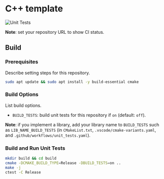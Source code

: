 # C++ template

![Unit Tests](https://github.com/dbgroup-nagoya-u/repo-name/workflows/Unit%20Tests/badge.svg?branch=main)

**Note**: set your repository URL to show CI status.

## Build

### Prerequisites

Describe setting steps for this repository.

```bash
sudo apt update && sudo apt install -y build-essential cmake
```

### Build Options

List build options.

- `BUILD_TESTS`: build unit tests for this repository if `on` (default: `off`).

**Note**: if you implement a library, add your library name to `BUILD_TESTS` such as `LIB_NAME_BUILD_TESTS` (in `CMakeList.txt`, `.vscode/cmake-variants.yaml`, and `.github/workflows/unit_tests.yaml`).

### Build and Run Unit Tests

```bash
mkdir build && cd build
cmake -DCMAKE_BUILD_TYPE=Release -DBUILD_TESTS=on ..
make -j
ctest -C Release
```
